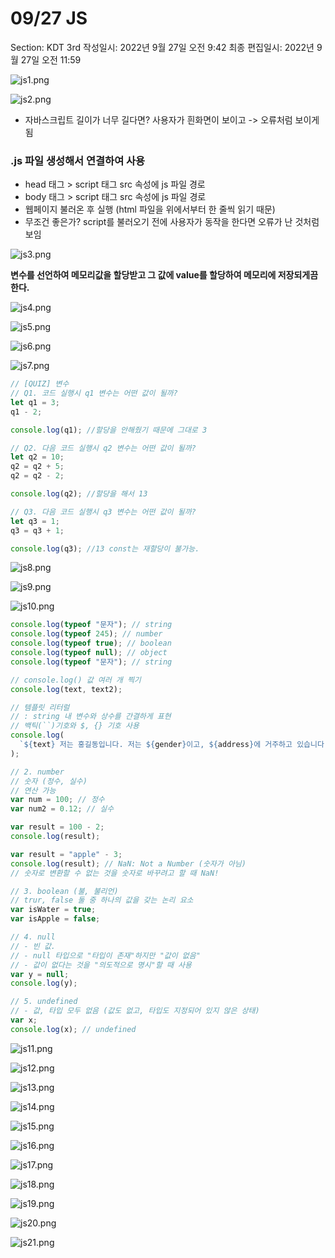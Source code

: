 # 09/27 JS

Section: KDT 3rd
작성일시: 2022년 9월 27일 오전 9:42
최종 편집일시: 2022년 9월 27일 오전 11:59

![js1.png](0927/js1.png)

![js2.png](0927/js2.png)

- 자바스크립트 길이가 너무 길다면? 사용자가 흰화면이 보이고 -> 오류처럼 보이게 됨

### .js 파일 생성해서 연결하여 사용

- head 태그 > script 태그 src 속성에 js 파일 경로
- body 태그 > script 태그 src 속성에 js 파일 경로
- 웹페이지 불러온 후 실행 (html 파일을 위에서부터 한 줄씩 읽기 때문)
- 무조건 좋은가? script를 불러오기 전에 사용자가 동작을 한다면 오류가 난 것처럼 보임

![js3.png](0927/js3.png)

**변수를 선언하여 메모리값을 할당받고 그 값에 value를 할당하여 메모리에 저장되게끔 한다.**

![js4.png](0927/js4.png)

![js5.png](0927/js5.png)

![js6.png](0927/js6.png)

![js7.png](0927/js7.png)

```jsx
// [QUIZ] 변수
// Q1. 코드 실행시 q1 변수는 어떤 값이 될까?
let q1 = 3;
q1 - 2;

console.log(q1); //할당을 안해줬기 때문에 그대로 3
```

```jsx
// Q2. 다음 코드 실행시 q2 변수는 어떤 값이 될까?
let q2 = 10;
q2 = q2 + 5;
q2 = q2 - 2;

console.log(q2); //할당을 해서 13
```

```jsx
// Q3. 다음 코드 실행시 q3 변수는 어떤 값이 될까?
let q3 = 1;
q3 = q3 + 1;

console.log(q3); //13 const는 재할당이 불가능.
```

![js8.png](0927/js8.png)

![js9.png](0927/js9.png)

![js10.png](0927/js10.png)

```jsx
console.log(typeof "문자"); // string
console.log(typeof 245); // number
console.log(typeof true); // boolean
console.log(typeof null); // object
console.log(typeof "문자"); // string
```

```jsx
// console.log() 값 여러 개 찍기
console.log(text, text2);

// 템플릿 리터럴
// : string 내 변수와 상수를 간결하게 표현
// 백틱(``)기호와 $, {} 기호 사용
console.log(
  `${text} 저는 홍길동입니다. 저는 ${gender}이고, ${address}에 거주하고 있습니다.`
);
```

```jsx
// 2. number
// 숫자 (정수, 실수)
// 연산 가능
var num = 100; // 정수
var num2 = 0.12; // 실수

var result = 100 - 2;
console.log(result);

var result = "apple" - 3;
console.log(result); // NaN: Not a Number (숫자가 아님)
// 숫자로 변환할 수 없는 것을 숫자로 바꾸려고 할 때 NaN!
```

```jsx
// 3. boolean (불, 불리언)
// trur, false 둘 중 하나의 값을 갖는 논리 요소
var isWater = true;
var isApple = false;
```

```jsx
// 4. null
// - 빈 값.
// - null 타입으로 "타입이 존재"하지만 "값이 없음"
// - 값이 없다는 것을 "의도적으로 명시"할 때 사용
var y = null;
console.log(y);
```

```jsx
// 5. undefined
// - 값, 타입 모두 없음 (값도 없고, 타입도 지정되어 있지 않은 상태)
var x;
console.log(x); // undefined
```

![js11.png](0927/js11.png)

![js12.png](0927/js12.png)

![js13.png](0927/js13.png)

![js14.png](0927/js14.png)

![js15.png](0927/js15.png)

![js16.png](0927/js16.png)

![js17.png](0927/js17.png)

![js18.png](0927/js18.png)

![js19.png](0927/js19.png)

![js20.png](0927/js20.png)

![js21.png](0927/js21.png)

